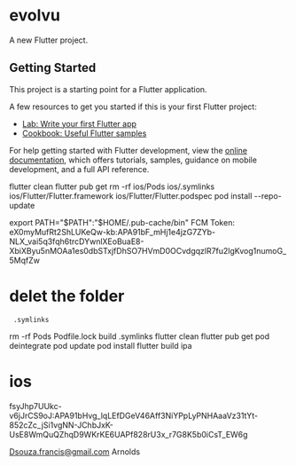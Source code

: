 # evolvu

A new Flutter project.

## Getting Started

This project is a starting point for a Flutter application.

A few resources to get you started if this is your first Flutter project:

- [Lab: Write your first Flutter app](https://docs.flutter.dev/get-started/codelab)
- [Cookbook: Useful Flutter samples](https://docs.flutter.dev/cookbook)

For help getting started with Flutter development, view the
[online documentation](https://docs.flutter.dev/), which offers tutorials,
samples, guidance on mobile development, and a full API reference.

flutter clean
flutter pub get
rm -rf ios/Pods ios/.symlinks ios/Flutter/Flutter.framework ios/Flutter/Flutter.podspec
pod install --repo-update


 export PATH="$PATH":"$HOME/.pub-cache/bin"
 FCM Token: eX0myMufRt2ShLUKeQw-kb:APA91bF_mHj1e4jzG7ZYb-NLX_vai5q3fqh6trcDYwnlXEoBuaE8-XbiXByu5nMOAa1es0dbSTxjfDhSO7HVmD0OCvdgqzlR7fu2lgKvog1numoG_5MqfZw
   

   # delet the folder
     .symlinks
     


rm -rf Pods Podfile.lock build .symlinks
flutter clean
flutter pub get
pod deintegrate
pod update
pod install
flutter build ipa





# ios
fsyJhp7UUkc-v6jJrCS9oJ:APA91bHvg_lqLEfDGeV46Aff3NiYPpLyPNHAaaVz31tYt-852cZc_jSi1vgNN-JChbJxK-UsE8WmQuQZhqD9WKrKE6UAPf828rU3x_r7G8K5b0iCsT_EW6g

Dsouza.francis@gmail.com
Arnolds
